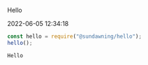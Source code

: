 Hello

2022-06-05 12:34:18

```js
const hello = require("@sundawning/hello");
hello();
```

```
Hello
```

